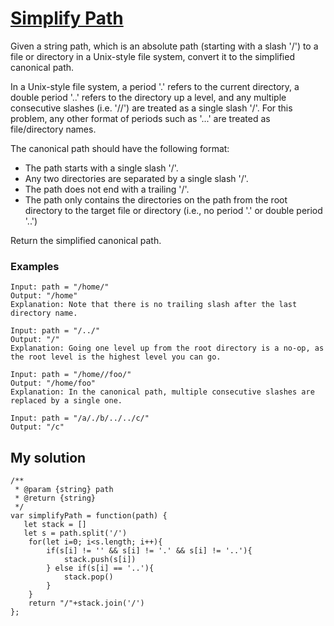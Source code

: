 # [Simplify Path](https://leetcode.com/problems/simplify-path/)

Given a string path, which is an absolute path (starting with a slash '/') to a file or directory in a Unix-style file system, convert it to the simplified canonical path.

In a Unix-style file system, a period '.' refers to the current directory, a double period '..' refers to the directory up a level, and any multiple consecutive slashes (i.e. '//') are treated as a single slash '/'. For this problem, any other format of periods such as '...' are treated as file/directory names.

The canonical path should have the following format:

* The path starts with a single slash '/'.
* Any two directories are separated by a single slash '/'.
* The path does not end with a trailing '/'.
* The path only contains the directories on the path from the root directory to the target file or directory (i.e., no period '.' or double period '..')

Return the simplified canonical path.

### Examples

```
Input: path = "/home/"
Output: "/home"
Explanation: Note that there is no trailing slash after the last directory name.

Input: path = "/../"
Output: "/"
Explanation: Going one level up from the root directory is a no-op, as the root level is the highest level you can go.

Input: path = "/home//foo/"
Output: "/home/foo"
Explanation: In the canonical path, multiple consecutive slashes are replaced by a single one.

Input: path = "/a/./b/../../c/"
Output: "/c"
```

## My solution

```
/**
 * @param {string} path
 * @return {string}
 */
var simplifyPath = function(path) {
   let stack = []
   let s = path.split('/')
    for(let i=0; i<s.length; i++){
        if(s[i] != '' && s[i] != '.' && s[i] != '..'){
            stack.push(s[i])
        } else if(s[i] == '..'){
            stack.pop()
        }
    } 
    return "/"+stack.join('/')
};
```
